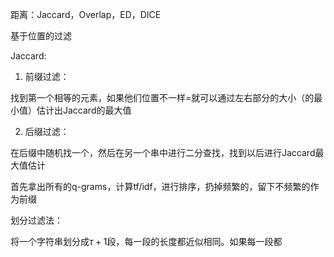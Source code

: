 距离：Jaccard，Overlap，ED，DICE

基于位置的过滤

Jaccard:

1. 前缀过滤：

找到第一个相等的元素，如果他们位置不一样=就可以通过左右部分的大小（的最小值）估计出Jaccard的最大值

2. 后缀过滤：

在后缀中随机找一个，然后在另一个串中进行二分查找，找到以后进行Jaccard最大值估计

首先拿出所有的q-grams，计算tf/idf，进行排序，扔掉频繁的，留下不频繁的作为前缀



划分过滤法：

将一个字符串划分成$\tau+1$段，每一段的长度都近似相同。如果每一段都